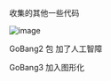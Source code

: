 收集的其他一些代码

![image](https://user-images.githubusercontent.com/61079183/119247194-3906f300-bbba-11eb-8341-5dbdadd7b2ba.png)

GoBang2 包  加了人工智障

GoBang3 加入图形化 
